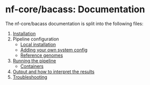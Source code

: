 # nf-core/bacass: Documentation

The nf-core/bacass documentation is split into the following files:

1. [Installation](https://nf-co.re/usage/installation)
2. Pipeline configuration
    * [Local installation](https://nf-co.re/usage/local_installation)
    * [Adding your own system config](https://nf-co.re/usage/adding_own_config)
    * [Reference genomes](https://nf-co.re/usage/reference_genomes)
3. [Running the pipeline](usage.md)
    * [Containers](containers.md)
4. [Output and how to interpret the results](output.md)
5. [Troubleshooting](https://nf-co.re/usage/troubleshooting)
